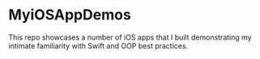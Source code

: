 # MyiOSAppDemos

This repo showcases a number of iOS apps that I built demonstrating my intimate familiarity with Swift and OOP best practices. 
